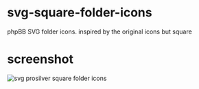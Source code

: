# svg-square-folder-icons
phpBB SVG folder icons. inspired by the original icons but square

# screenshot
![svg prosilver square folder icons](https://github.com/Mazeltof/svg-square-folder-icons/assets/16059355/96c3d7ff-db25-4b25-a8a0-f51726106cce)
